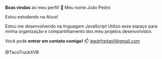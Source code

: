 **Boas vindas** ao meu perfil! 💙
Meu nome João Pedro

Estou estudando na Alura!

Estou me desenvolvendo na linguagem JavaScript
Utilizo esse espaço para minha organização e compartilhamento dos meu projetos desenvolvidos

Você pode **entrar em contato comigo!** 📫
jpedrfreitasf@gmail.com

@TacoTruckXVB
